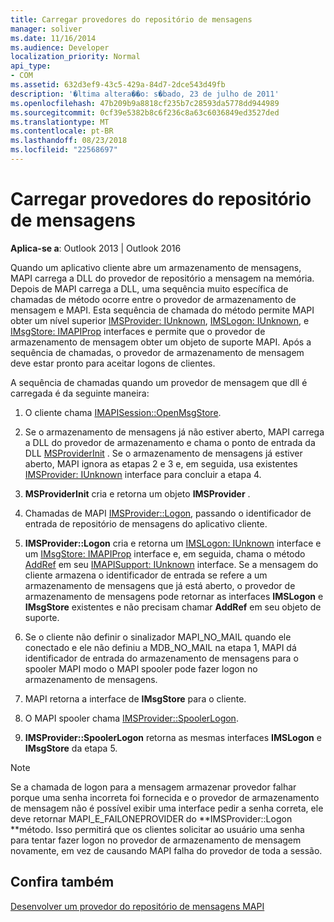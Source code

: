 ```yaml
---
title: Carregar provedores do repositório de mensagens
manager: soliver
ms.date: 11/16/2014
ms.audience: Developer
localization_priority: Normal
api_type:
- COM
ms.assetid: 632d3ef9-43c5-429a-84d7-2dce543d49fb
description: '�ltima altera��o: s�bado, 23 de julho de 2011'
ms.openlocfilehash: 47b209b9a8818cf235b7c28593da5778dd944989
ms.sourcegitcommit: 0cf39e5382b8c6f236c8a63c6036849ed3527ded
ms.translationtype: MT
ms.contentlocale: pt-BR
ms.lasthandoff: 08/23/2018
ms.locfileid: "22568697"
---
```

# <a name="loading-message-store-providers"></a>Carregar provedores do repositório de mensagens

  
  
**Aplica-se a**: Outlook 2013 | Outlook 2016 
  
Quando um aplicativo cliente abre um armazenamento de mensagens, MAPI carrega a DLL do provedor de repositório a mensagem na memória. Depois de MAPI carrega a DLL, uma sequência muito específica de chamadas de método ocorre entre o provedor de armazenamento de mensagem e MAPI. Esta sequência de chamada do método permite MAPI obter um nível superior [IMSProvider: IUnknown](imsprovideriunknown.md), [IMSLogon: IUnknown](imslogoniunknown.md), e [IMsgStore: IMAPIProp](imsgstoreimapiprop.md) interfaces e permite que o provedor de armazenamento de mensagem obter um objeto de suporte MAPI. Após a sequência de chamadas, o provedor de armazenamento de mensagem deve estar pronto para aceitar logons de clientes. 
  
A sequência de chamadas quando um provedor de mensagem que dll é carregada é da seguinte maneira:
  
1. O cliente chama [IMAPISession::OpenMsgStore](imapisession-openmsgstore.md).
    
2. Se o armazenamento de mensagens já não estiver aberto, MAPI carrega a DLL do provedor de armazenamento e chama o ponto de entrada da DLL [MSProviderInit](msproviderinit.md) . Se o armazenamento de mensagens já estiver aberto, MAPI ignora as etapas 2 e 3 e, em seguida, usa existentes [IMSProvider: IUnknown](imsprovideriunknown.md) interface para concluir a etapa 4. 
    
3. **MSProviderInit** cria e retorna um objeto **IMSProvider** . 
    
4. Chamadas de MAPI [IMSProvider::Logon](imsprovider-logon.md), passando o identificador de entrada de repositório de mensagens do aplicativo cliente.
    
5. **IMSProvider::Logon** cria e retorna um [IMSLogon: IUnknown](imslogoniunknown.md) interface e um [IMsgStore: IMAPIProp](imsgstoreimapiprop.md) interface e, em seguida, chama o método [AddRef](http://msdn.microsoft.com/library/b4316efd-73d4-4995-b898-8025a316ba63%28Office.15%29.aspx) em seu [IMAPISupport: IUnknown](imapisupportiunknown.md) interface. Se a mensagem do cliente armazena o identificador de entrada se refere a um armazenamento de mensagens que já está aberto, o provedor de armazenamento de mensagens pode retornar as interfaces **IMSLogon** e **IMsgStore** existentes e não precisam chamar **AddRef** em seu objeto de suporte. 
    
6. Se o cliente não definir o sinalizador MAPI_NO_MAIL quando ele conectado e ele não definiu a MDB_NO_MAIL na etapa 1, MAPI dá identificador de entrada do armazenamento de mensagens para o spooler MAPI modo o MAPI spooler pode fazer logon no armazenamento de mensagens.
    
7. MAPI retorna a interface de **IMsgStore** para o cliente. 
    
8. O MAPI spooler chama [IMSProvider::SpoolerLogon](imsprovider-spoolerlogon.md).
    
9. **IMSProvider::SpoolerLogon** retorna as mesmas interfaces **IMSLogon** e **IMsgStore** da etapa 5. 
    
> [!NOTE]
> Se a chamada de logon para a mensagem armazenar provedor falhar porque uma senha incorreta foi fornecida e o provedor de armazenamento de mensagem não é possível exibir uma interface pedir a senha correta, ele deve retornar MAPI_E_FAILONEPROVIDER do **IMSProvider::Logon **método. Isso permitirá que os clientes solicitar ao usuário uma senha para tentar fazer logon no provedor de armazenamento de mensagem novamente, em vez de causando MAPI falha do provedor de toda a sessão. 
  
## <a name="see-also"></a>Confira também



[Desenvolver um provedor do repositório de mensagens MAPI](developing-a-mapi-message-store-provider.md)

